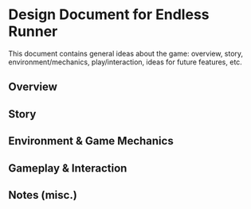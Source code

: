 # Design Document for Endless Runner
This document contains general ideas about the game: overview, story, environment/mechanics, play/interaction, ideas for future features, etc.

## Overview

## Story

## Environment & Game Mechanics

## Gameplay & Interaction

## Notes (misc.)
